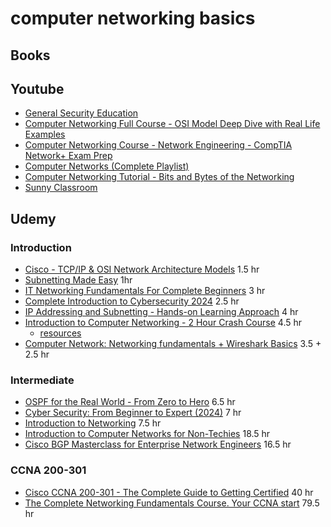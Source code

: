 # computer networking basics

## Books

## Youtube
- [General Security Education](https://www.youtube.com/playlist?list=PLhixgUqwRTjz6VwU3uDK_Pk6F5Tl0KuoC)
- [Computer Networking Full Course - OSI Model Deep Dive with Real Life Examples](https://www.youtube.com/watch?v=IPvYjXCsTg8)
- [Computer Networking Course - Network Engineering - CompTIA Network+ Exam Prep](https://www.youtube.com/watch?v=qiQR5rTSshw)
- [Computer Networks (Complete Playlist)](https://www.youtube.com/playlist?list=PLxCzCOWd7aiGFBD2-2joCpWOLUrDLvVV_)
- [Computer Networking Tutorial - Bits and Bytes of the Networking](https://www.youtube.com/watch?v=PhjHXeMNpp8)
- [Sunny Classroom](https://www.youtube.com/@sunnyclassroom24/playlists)



## Udemy

### Introduction
- [Cisco - TCP/IP & OSI Network Architecture Models](https://www.udemy.com/course/cisco-tcpip-osi-network-architecture-models) 1.5 hr
- [Subnetting Made Easy](https://udemy.com/course/subnetting-made-easy/) 1hr
- [IT Networking Fundamentals For Complete Beginners](https://udemy.com/course/it-networking-fundamentals/) 3 hr
- [Complete Introduction to Cybersecurity 2024](https://udemy.com/course/complete-introduction-to-cybersecurity/) 2.5 hr
- [IP Addressing and Subnetting - Hands-on Learning Approach](https://udemy.com/course/ip-addressing-and-subnetting-course/) 4 hr
- [Introduction to Computer Networking - 2 Hour Crash Course](https://www.udemy.com/course/networkingbasics/) 4.5 hr
  - [resources](resources/udemy/networkingbasics/)
- [Computer Network: Networking fundamentals + Wireshark Basics](https://udemy.com/course/computer-networks-course-networking-basics/) 3.5 + 2.5 hr


### Intermediate
- [OSPF for the Real World - From Zero to Hero](https://udemy.com/course/ospf-for-the-real-world-from-zero-to-hero/) 6.5 hr
- [Cyber Security: From Beginner to Expert (2024)](https://udemy.com/course/cybersecurity-from-beginner-to-expert/) 7 hr
- [Introduction to Networking](https://udemy.com/course/introduction-to-networking/) 7.5 hr
- [Introduction to Computer Networks for Non-Techies](https://udemy.com/course/introduction-to-computer-networks/) 18.5 hr
- [Cisco BGP Masterclass for Enterprise Network Engineers](https://udemy.com/course/cisco-bgp-masterclass/) 16.5 hr


### CCNA 200-301
- [Cisco CCNA 200-301 - The Complete Guide to Getting Certified](https://udemy.com/course/ccna-complete/) 40 hr
- [The Complete Networking Fundamentals Course. Your CCNA start](https://udemy.com/course/complete-networking-fundamentals-course-ccna-start/) 79.5 hr